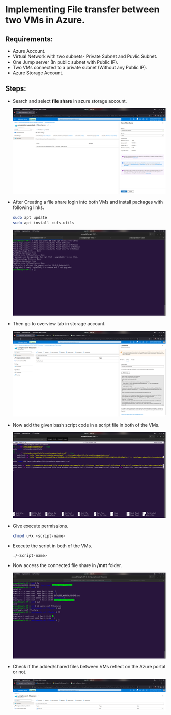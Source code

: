 # Implementing File transfer between two VMs in Azure.

## Requirements:

- Azure Account.
- Virtual Network with two subnets- Private Subnet and Puvlic Subnet.
- One Jump server (In public subnet with Public IP).
- Two VMs connected to a private subnet (Without any Public IP).
- Azure Storage Account.

## Steps:

- Search and select **file share** in azure storage account.

  ![](Assets/Screenshot%20from%202023-01-21%2020-28-43.png)

- After Creating a file share login into both VMs and install packages with following links.

  ```bash
  sudo apt update
  sudo apt install cifs-utils
  ```

  ![](Assets/Screenshot%20from%202023-01-21%2021-27-31.png)

* Then go to overview tab in storage account.

  ![](Assets/Screenshot%20from%202023-01-21%2021-28-13.png)

* Now add the given bash script code in a script file in both of the VMs.

  ![](Assets/Screenshot%20from%202023-01-21%2021-28-46.png)

* Give execute permissions.

  ```bash
  chmod u+x <script-name>
  ```

* Execute the script in both of the VMs.

  ```bash
  ./<script-name>
  ```

* Now access the connected file share in **/mnt** folder.

  ![](Assets/Screenshot%20from%202023-01-21%2021-32-40.png)

* Check if the added/shared files between VMs reflect on the Azure portal or not.

  ![](Assets/Screenshot%20from%202023-01-21%2021-35-12.png)
